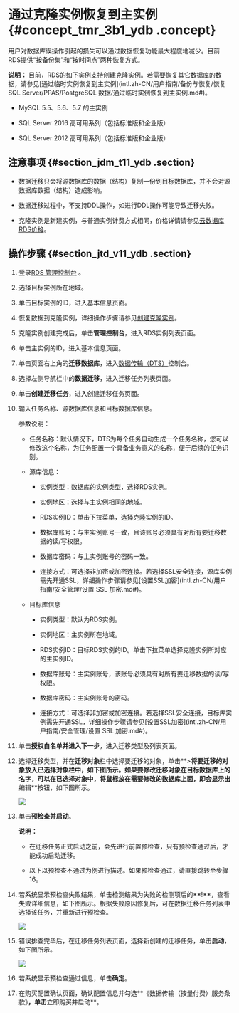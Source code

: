 # 通过克隆实例恢复到主实例 {#concept_tmr_3b1_ydb .concept}

用户对数据库误操作引起的损失可以通过数据恢复功能最大程度地减少。目前RDS提供“按备份集”和“按时间点”两种恢复方式。

**说明：** 目前，RDS的如下实例支持创建克隆实例。若需要恢复其它数据库的数据，请参见[通过临时实例恢复到主实例](intl.zh-CN/用户指南/备份与恢复/恢复 SQL Server/PPAS/PostgreSQL 数据/通过临时实例恢复到主实例.md#)。

-   MySQL 5.5、5.6、5.7 的主实例

-   SQL Server 2016 高可用系列（包括标准版和企业版）

-   SQL Server 2012 高可用系列（包括标准版和企业版）


## 注意事项 {#section_jdm_t11_ydb .section}

-   数据迁移只会将源数据库的数据（结构）复制一份到目标数据库，并不会对源数据库数据（结构）造成影响。

-   数据迁移过程中，不支持DDL操作，如进行DDL操作可能导致迁移失败。

-   克隆实例是新建实例，与普通实例计费方式相同，价格详情请参见[云数据库RDS价格](https://www.alibabacloud.com/zh/product/apsaradb-for-rds#pricing)。


## 操作步骤 {#section_jtd_v11_ydb .section}

1.  登录[RDS 管理控制台](https://rds.console.aliyun.com/) 。
2.  选择目标实例所在地域。
3.  单击目标实例的ID，进入基本信息页面。
4.  恢复数据到克隆实例，详细操作步骤请参见[创建克隆实例](intl.zh-CN/用户指南/备份与恢复/创建克隆实例.md#)。
5.  克隆实例创建完成后，单击**管理控制台**，进入RDS实例列表页面。
6.  单击主实例的ID，进入基本信息页面。
7.  单击页面右上角的**迁移数据库**，进入[数据传输（DTS）](http://dts.console.aliyun.com/)控制台。
8.  选择左侧导航栏中的**数据迁移**，进入迁移任务列表页面。

9.  单击**创建迁移任务**，进入创建迁移任务页面。
10. 输入任务名称、源数据库信息和目标数据库信息。

     

    参数说明：

    -   任务名称：默认情况下，DTS为每个任务自动生成一个任务名称，您可以修改这个名称，为任务配置一个具备业务意义的名称，便于后续的任务识别。

    -   源库信息：

        -   实例类型：数据库的实例类型，选择RDS实例。

        -   实例地区：选择与主实例相同的地域。

        -   RDS实例ID：单击下拉菜单，选择克隆实例的ID。

        -   数据库账号：与主实例账号一致，且该账号必须具有对所有要迁移数据的读/写权限。

        -   数据库密码：与主实例账号的密码一致。

        -   连接方式：可选择非加密或加密连接。若选择SSL安全连接，源库实例需先开通SSL，详细操作步骤请参见[设置SSL加密](intl.zh-CN/用户指南/安全管理/设置 SSL 加密.md#)。

    -   目标库信息

        -   实例类型：默认为RDS实例。

        -   实例地区：主实例所在地域。

        -   RDS实例ID：目标RDS实例的ID。单击下拉菜单选择克隆实例所对应的主实例ID。

        -   数据库账号：主实例账号，该账号必须具有对所有要迁移数据的读/写权限。

        -   数据库密码：主实例账号的密码。

        -   连接方式：可选择非加密或加密连接。若选择SSL安全连接，目标库实例需先开通SSL，详细操作步骤请参见[设置SSL加密](intl.zh-CN/用户指南/安全管理/设置 SSL 加密.md#)。

11. 单击**授权白名单并进入下一步**，进入迁移类型及列表页面。
12. 选择迁移类型，并在**迁移对象**栏中选择要迁移的对象，单击**\>**将要迁移的对象放入已选择对象栏中，如下图所示。如果要修改迁移对象在目标数据库上的名字，可以在已选择对象中，将鼠标放在需要修改的数据库上面，即会显示出**编辑**按钮，如下图所示。

    ![](http://static-aliyun-doc.oss-cn-hangzhou.aliyuncs.com/assets/img/7959/3949_zh-CN.png)

13. 单击**预检查并启动**。

    **说明：** 

    -   在迁移任务正式启动之前，会先进行前置预检查，只有预检查通过后，才能成功启动迁移。

    -   以下以预检查不通过为例进行描述。如果预检查通过，请直接跳转至步骤16。

14. 若系统显示预检查失败结果，单击检测结果为失败的检测项后的**!**，查看失败详细信息，如下图所示。根据失败原因修复后，可在数据迁移任务列表中选择该任务，并重新进行预检查。

    ![](http://static-aliyun-doc.oss-cn-hangzhou.aliyuncs.com/assets/img/7959/3951_zh-CN.png)

15. 错误排查完毕后，在迁移任务列表页面，选择新创建的迁移任务，单击**启动**，如下图所示。

    ![](http://static-aliyun-doc.oss-cn-hangzhou.aliyuncs.com/assets/img/7959/3952_zh-CN.png)

16. 若系统显示预检查通过信息，单击**确定**。
17. 在购买配置确认页面，确认配置信息并勾选**《数据传输（按量付费）服务条款》**，单击**立即购买并启动**。

